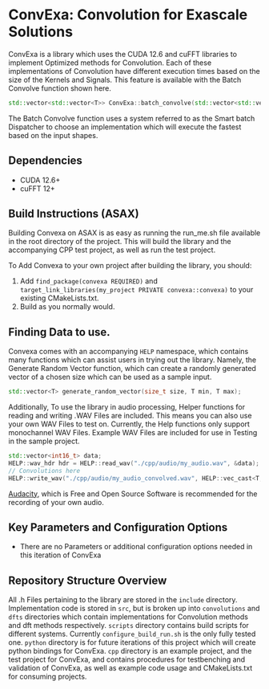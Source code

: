 # ConvExa: Convolution for Exascale Solutions
ConvExa is a library which uses the CUDA 12.6 and cuFFT libraries to implement Optimized methods for Convolution.
Each of these implementations of Convolution have different execution times based on the size of the Kernels and Signals. 
This feature is available with the Batch Convolve function shown here.
```cpp
std::vector<std::vector<T>> ConvExa::batch_convolve(std::vector<std::vector<T>>, std::vector<std::vector<T>>);
```
The Batch Convolve function uses a system referred to as the Smart batch Dispatcher to choose an implementation which will execute the fastest based on the input shapes.


## Dependencies
- CUDA 12.6+
- cuFFT 12+

## Build Instructions (ASAX)
Building Convexa on ASAX is as easy as running the run_me.sh file available in the root directory of the project. 
This will build the library and the accompanying CPP test project, as well as run the test project.

To Add Convexa to your own project after building the library, you should:
1. Add `find_package(convexa REQUIRED)` and `target_link_libraries(my_project PRIVATE convexa::convexa)` to your existing CMakeLists.txt.
2. Build as you normally would.

## Finding Data to use.
Convexa comes with an accompanying `HELP` namespace, which contains many functions which can assist users in trying out the library. Namely, the Generate Random Vector function, which can create a randomly generated vector of a chosen size which can be used as a sample input.
```cpp
std::vector<T> generate_random_vector(size_t size, T min, T max);
```
Additionally, To use the library in audio processing, Helper functions for reading and writing .WAV Files are included. This means you can also use your own WAV Files to test on. Currently, the Help functions only support monochannel WAV Files. 
Example WAV Files are included for use in Testing in the sample project.
```cpp
std::vector<int16_t> data;
HELP::wav_hdr hdr = HELP::read_wav("./cpp/audio/my_audio.wav", &data);
// Convolutions here
HELP::write_wav("./cpp/audio/my_audio_convolved.wav", HELP::vec_cast<T, int16_t>(myResult), hdr);
```
[Audacity](https://www.audacityteam.org), which is Free and Open Source Software is recommended for the recording of your own audio.
## Key Parameters and Configuration Options
- There are no Parameters or additional configuration options needed in this iteration of ConvExa
## Repository Structure Overview
All .h Files pertaining to the library are stored in the `include` directory. Implementation code is stored in `src`, but is broken up into `convolutions` and `dfts` directories which contain implementations for Convolution methods and dft methods respectively.
`scripts` directory contains build scripts for different systems. Currently `configure_build_run.sh` is the only fully tested one.
`python` directory is for future iterations of this project which will create python bindings for ConvExa.
`cpp` directory is an example project, and the test project for ConvExa, and contains procedures for testbenching and validation of ConvExa, as well as example code usage and CMakeLists.txt for consuming projects.